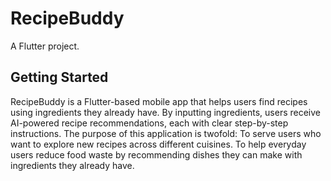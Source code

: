 # RecipeBuddy

A Flutter project.

## Getting Started

RecipeBuddy is a Flutter-based mobile app that helps users find recipes using ingredients they already have. By inputting ingredients, users receive AI-powered recipe recommendations, each with clear step-by-step instructions. The purpose of this application is twofold: 
To serve users who want to explore new recipes across different cuisines. 
To help everyday users reduce food waste by recommending dishes they can make with ingredients they already have.
